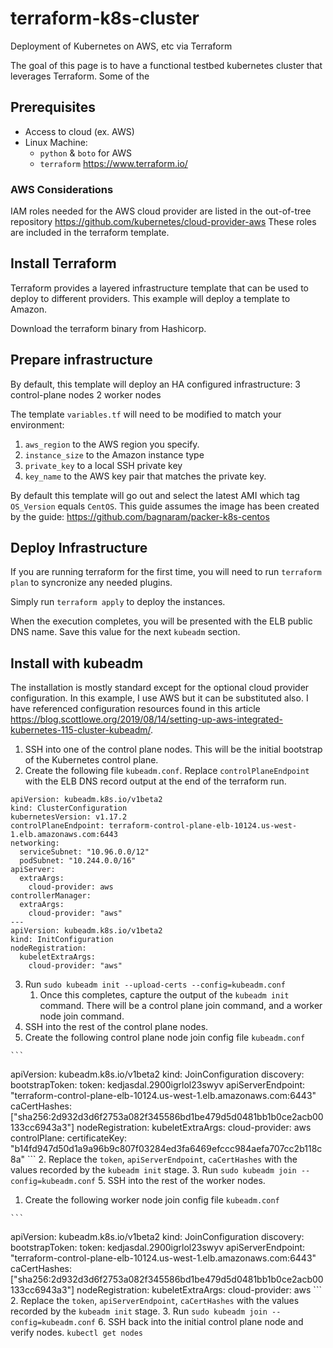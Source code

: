 # terraform-k8s-cluster

Deployment of Kubernetes on AWS, etc via Terraform

The goal of this page is to have a functional testbed kubernetes cluster that leverages Terraform. Some of the 

## Prerequisites

* Access to cloud (ex. AWS)
* Linux Machine:
  * `python` & `boto` for AWS
  * `terraform` https://www.terraform.io/

### AWS Considerations

IAM roles needed for the AWS cloud provider are listed in the out-of-tree repository https://github.com/kubernetes/cloud-provider-aws These roles are included in the terraform template.

## Install Terraform
Terraform provides a layered infrastructure template that can be used to deploy to different providers. This example will deploy a template to Amazon.

Download the terraform binary from Hashicorp.


## Prepare infrastructure

By default, this template will deploy an HA configured infrastructure:
3 control-plane nodes
2 worker nodes

The template `variables.tf` will need to be modified to match your environment:
1. `aws_region` to the AWS region you specify.
2. `instance_size` to the Amazon instance type
3. `private_key` to a local SSH private key
4. `key_name` to the AWS key pair that matches the private key.

By default this template will go out and select the latest AMI which tag `OS_Version` equals `CentOS`. This guide assumes the image has been created by the guide: https://github.com/bagnaram/packer-k8s-centos

## Deploy Infrastructure

If you are running terraform for the first time, you will need to run `terraform plan` to syncronize any needed plugins.

Simply run `terraform apply` to deploy the instances.

When the execution completes, you will be presented with the ELB public DNS name. Save this value for the next `kubeadm` section.

## Install with kubeadm

The installation is mostly standard except for the optional cloud provider configuration. In this example, I use AWS but it can be substituted also. I have referenced configuration resources found in this article https://blog.scottlowe.org/2019/08/14/setting-up-aws-integrated-kubernetes-115-cluster-kubeadm/.

1. SSH into one of the control plane nodes. This will be the initial bootstrap of the Kubernetes control plane.
2. Create the following file `kubeadm.conf`. Replace `controlPlaneEndpoint` with the ELB DNS record output at the end of the terraform run. 
```
apiVersion: kubeadm.k8s.io/v1beta2
kind: ClusterConfiguration
kubernetesVersion: v1.17.2
controlPlaneEndpoint: terraform-control-plane-elb-10124.us-west-1.elb.amazonaws.com:6443
networking:
  serviceSubnet: "10.96.0.0/12"
  podSubnet: "10.244.0.0/16"
apiServer:
  extraArgs:
    cloud-provider: aws
controllerManager:
  extraArgs:
    cloud-provider: "aws"
---
apiVersion: kubeadm.k8s.io/v1beta2
kind: InitConfiguration
nodeRegistration:
  kubeletExtraArgs:
    cloud-provider: "aws"
```
3. Run `sudo kubeadm init --upload-certs --config=kubeadm.conf`
    1. Once this completes, capture the output of the `kubeadm init` command. There will be a control plane join command, and a worker node join command.
4. SSH into the rest of the control plane nodes.
  1. Create the following control plane node join config file `kubeadm.conf`

    ```
apiVersion: kubeadm.k8s.io/v1beta2
kind: JoinConfiguration
discovery:
  bootstrapToken:
    token: kedjasdal.2900igrlol23swyv
    apiServerEndpoint: "terraform-control-plane-elb-10124.us-west-1.elb.amazonaws.com:6443"
    caCertHashes: ["sha256:2d932d3d6f2753a082f345586bd1be479d5d0481bb1b0ce2acb00133cc6943a3"]
nodeRegistration:
  kubeletExtraArgs:
    cloud-provider: aws
controlPlane:
  certificateKey: "b14fd947d50d1a9a96b9c807f03284ed3fa6469efccc984aefa707cc2b118c8a"
    ```
  2. Replace the `token`, `apiServerEndpoint`, `caCertHashes` with the values recorded by the `kubeadm init` stage.
  3. Run `sudo kubeadm join --config=kubeadm.conf`
5. SSH into the rest of the worker nodes.
  1. Create the following worker node join config file `kubeadm.conf`

    ```
apiVersion: kubeadm.k8s.io/v1beta2
kind: JoinConfiguration
discovery:
  bootstrapToken:
    token: kedjasdal.2900igrlol23swyv
    apiServerEndpoint: "terraform-control-plane-elb-10124.us-west-1.elb.amazonaws.com:6443"
    caCertHashes: ["sha256:2d932d3d6f2753a082f345586bd1be479d5d0481bb1b0ce2acb00133cc6943a3"]
nodeRegistration:
  kubeletExtraArgs:
    cloud-provider: aws
    ```
  2. Replace the `token`, `apiServerEndpoint`, `caCertHashes` with the values recorded by the `kubeadm init` stage.
  3. Run `sudo kubeadm join --config=kubeadm.conf`
6. SSH back into the initial control plane node and verify nodes. `kubectl get nodes`